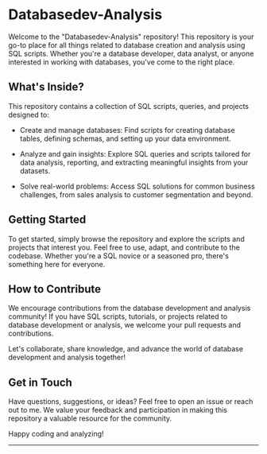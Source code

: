 # Databasedev-Analysis

Welcome to the "Databasedev-Analysis" repository! This repository is your go-to place for all things related to database creation and analysis using SQL scripts. Whether you're a database developer, data analyst, or anyone interested in working with databases, you've come to the right place.

## What's Inside?

This repository contains a collection of SQL scripts, queries, and projects designed to:

- Create and manage databases: Find scripts for creating database tables, defining schemas, and setting up your data environment.

- Analyze and gain insights: Explore SQL queries and scripts tailored for data analysis, reporting, and extracting meaningful insights from your datasets.

- Solve real-world problems: Access SQL solutions for common business challenges, from sales analysis to customer segmentation and beyond.

## Getting Started

To get started, simply browse the repository and explore the scripts and projects that interest you. Feel free to use, adapt, and contribute to the codebase. Whether you're a SQL novice or a seasoned pro, there's something here for everyone.

## How to Contribute

We encourage contributions from the database development and analysis community! If you have SQL scripts, tutorials, or projects related to database development or analysis, we welcome your pull requests and contributions.

Let's collaborate, share knowledge, and advance the world of database development and analysis together!

## Get in Touch

Have questions, suggestions, or ideas? Feel free to open an issue or reach out to me. We value your feedback and participation in making this repository a valuable resource for the community.

Happy coding and analyzing!

---
